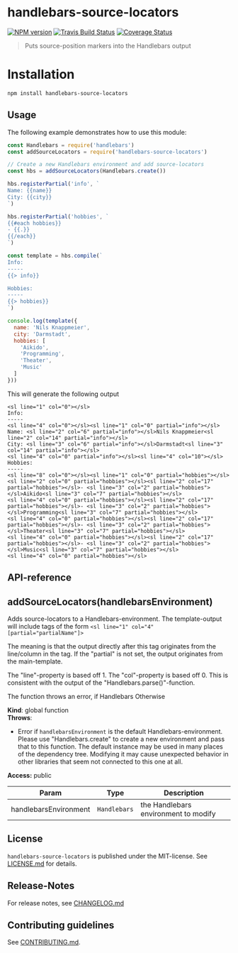 # handlebars-source-locators 

[![NPM version](https://badge.fury.io/js/handlebars-source-locators.svg)](http://badge.fury.io/js/handlebars-source-locators)
[![Travis Build Status](https://travis-ci.org/nknapp/handlebars-source-locators.svg?branch=master)](https://travis-ci.org/nknapp/handlebars-source-locators)
[![Coverage Status](https://img.shields.io/coveralls/nknapp/handlebars-source-locators.svg)](https://coveralls.io/r/nknapp/handlebars-source-locators)


> Puts source-position markers into the Handlebars output


# Installation

```
npm install handlebars-source-locators
```

 
## Usage

The following example demonstrates how to use this module:

```js
const Handlebars = require('handlebars')
const addSourceLocators = require('handlebars-source-locators')

// Create a new Handlebars environment and add source-locators
const hbs = addSourceLocators(Handlebars.create())

hbs.registerPartial('info', `
Name: {{name}}
City: {{city}}
`)

hbs.registerPartial('hobbies', `
{{#each hobbies}}
- {{.}}
{{/each}}
`)

const template = hbs.compile(`
Info:
-----
{{> info}}

Hobbies:
-----
{{> hobbies}}
`)

console.log(template({
  name: 'Nils Knappmeier',
  city: 'Darmstadt',
  hobbies: [
    'Aikido',
    'Programming',
    'Theater',
    'Music'
  ]
}))
```

This will generate the following output

```
<sl line="1" col="0"></sl>
Info:
-----
<sl line="4" col="0"></sl><sl line="1" col="0" partial="info"></sl>
Name: <sl line="2" col="6" partial="info"></sl>Nils Knappmeier<sl line="2" col="14" partial="info"></sl>
City: <sl line="3" col="6" partial="info"></sl>Darmstadt<sl line="3" col="14" partial="info"></sl>
<sl line="4" col="0" partial="info"></sl><sl line="4" col="10"></sl>
Hobbies:
-----
<sl line="8" col="0"></sl><sl line="1" col="0" partial="hobbies"></sl>
<sl line="2" col="0" partial="hobbies"></sl><sl line="2" col="17" partial="hobbies"></sl>- <sl line="3" col="2" partial="hobbies"></sl>Aikido<sl line="3" col="7" partial="hobbies"></sl>
<sl line="4" col="0" partial="hobbies"></sl><sl line="2" col="17" partial="hobbies"></sl>- <sl line="3" col="2" partial="hobbies"></sl>Programming<sl line="3" col="7" partial="hobbies"></sl>
<sl line="4" col="0" partial="hobbies"></sl><sl line="2" col="17" partial="hobbies"></sl>- <sl line="3" col="2" partial="hobbies"></sl>Theater<sl line="3" col="7" partial="hobbies"></sl>
<sl line="4" col="0" partial="hobbies"></sl><sl line="2" col="17" partial="hobbies"></sl>- <sl line="3" col="2" partial="hobbies"></sl>Music<sl line="3" col="7" partial="hobbies"></sl>
<sl line="4" col="0" partial="hobbies"></sl>
```

##  API-reference

<a name="addSourceLocators"></a>

## addSourceLocators(handlebarsEnvironment)
Adds source-locators to a Handlebars-environment. The template-output
will include tags of the form `<sl line="1" col="4" [partial="partialName"]>`

The meaning is that the output directly after this tag originates from the
line/column in the tag. If the "partial" is not set, the output originates from the
main-template.

The "line"-property is based off 1. The "col"-property is based off 0.
This is consistent with the output of the "Handlebars.parse()"-function.

The function throws an error, if Handlebars
Otherwise

**Kind**: global function  
**Throws**:

- Error if `handlebarsEnvironment` is the default Handlebars-environment.
  Please use "Handlebars.create" to create a new environment and pass that to this function.
  The default instance may be used in many places of the dependency tree. Modifying it may
  cause unexpected behavior in other libraries that seem not connected to this one at all.

**Access:** public  

| Param | Type | Description |
| --- | --- | --- |
| handlebarsEnvironment | <code>Handlebars</code> | the Handlebars environment to modify |




## License

`handlebars-source-locators` is published under the MIT-license. 
See [LICENSE.md](LICENSE.md) for details.

## Release-Notes
 
For release notes, see [CHANGELOG.md](CHANGELOG.md)
 
## Contributing guidelines

See [CONTRIBUTING.md](CONTRIBUTING.md).